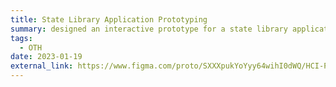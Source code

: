 ```yaml
---
title: State Library Application Prototyping  
summary: designed an interactive prototype for a state library application focusing on user experience, accessibility, and efficient navigation. ![Figma](https://img.shields.io/badge/Figma-F24E1E?style=for-the-badge&logo=figma&logoColor=white)  
tags:
  - OTH
date: 2023-01-19
external_link: https://www.figma.com/proto/SXXXpukYoYyy64wihI0dWQ/HCI-Prototype?node-id=347-5600&p=f&t=hGrGKUGk22Vhp3We-1&scaling=scale-down&content-scaling=fixed&page-id=135%3A1&starting-point-node-id=347%3A5600&show-proto-sidebar=1
---
```

